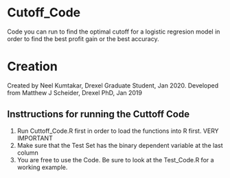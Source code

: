 # Cutoff_Code
Code you can run to find the optimal cutoff for a logistic regresion model in order to find the best profit gain or the best accuracy. 

# Creation
Created by Neel Kumtakar, Drexel Graduate Student, Jan 2020.
Developed from Matthew J Scheider, Drexel PhD, Jan 2019


## Insttructions for running the Cuttoff Code 

1.  Run Cuttoff_Code.R first in order to load the functions into R first. VERY IMPORTANT
2. Make sure that the Test Set has the binary dependent variable at the last column 
3. You are free to use the Code. Be sure to look at the Test_Code.R for a working example. 
